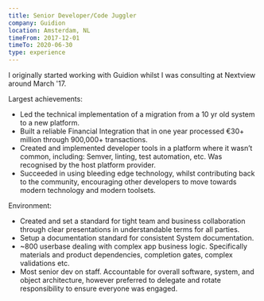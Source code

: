 ```yaml
---
title: Senior Developer/Code Juggler
company: Guidion
location: Amsterdam, NL
timeFrom: 2017-12-01
timeTo: 2020-06-30
type: experience
---
```

I originally started working with Guidion whilst I was consulting at Nextview
around March '17.

Largest achievements:

- Led the technical implementation of a migration from a 10 yr old system to a
  new platform.
- Built a reliable Financial Integration that in one year processed €30+
  million through 900,000+ transactions.
- Created and implemented developer tools in a platform where it wasn’t common,
  including: Semver, linting, test automation, etc. Was recognised by the host
  platform provider.
- Succeeded in using bleeding edge technology, whilst contributing back to the
  community, encouraging other developers to move towards modern technology
  and modern toolsets.

Environment:

- Created and set a standard for tight team and business collaboration through
  clear presentations in understandable terms for all parties.
- Setup a documentation standard for consistent System documentation.
- ~800 userbase dealing with complex app business logic. Specifically materials
  and product dependencies, completion gates, complex validations etc.
- Most senior dev on staff. Accountable for overall software, system, and object
  architecture, however preferred to delegate and rotate responsibility to 
  ensure everyone was engaged.
